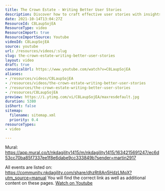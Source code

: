 ```yaml
---
title: The Crown Estate - Writing Better User Stories
description: Discover how to craft effective user stories with insights from The Crown Estate. Enhance your agile practices and drive better outcomes!
date: 2021-10-14T13:04:27Z
ResourceId: C8LaupSojEA
ResourceType: video
ResourceImport: true
ResourceImportSource: Youtube
videoId: C8LaupSojEA
source: youtube
url: /resources/videos/:slug
slug: the-crown-estate-writing-better-user-stories
layout: video
draft: true
canonicalUrl: https://www.youtube.com/watch?v=C8LaupSojEA
aliases:
- /resources/videos/C8LaupSojEA
- /resources/videos/the-crown-estate-writing-better-user-stories
- /resources/the-crown-estate-writing-better-user-stories
- /resources/C8LaupSojEA
preview: https://i.ytimg.com/vi/C8LaupSojEA/maxresdefault.jpg
duration: 5380
isShort: false
sitemap:
  filename: sitemap.xml
  priority: 0.4
resourceTypes:
- video

---
```

 Mural: https://app.mural.co/t/nkdagility1415/m/nkdagility1415/1634215691247/ec6d53cc70ba85f7337ee1f8e6dabe9cc333849b?sender=martin2917
 
 
All events are listed on: https://community.nkdagility.com/share/dhzRt8An5HdzLMqX?utm_source=manual
You will find the correct link as well as additional content on these pages. 
 [Watch on Youtube](https://www.youtube.com/watch?v=C8LaupSojEA)
